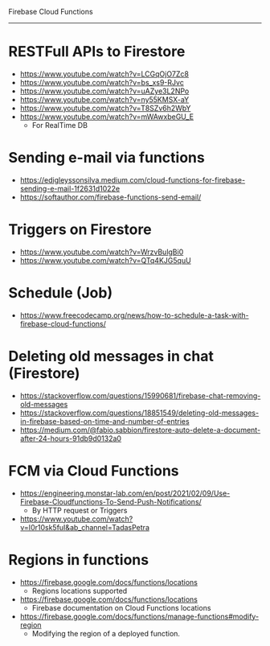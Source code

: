 Firebase Cloud Functions

---

# RESTFull APIs to Firestore

 - https://www.youtube.com/watch?v=LCGqOjO7Zc8
 - https://www.youtube.com/watch?v=bs_xs9-RJvc
 - https://www.youtube.com/watch?v=uAZye3L2NPo
 - https://www.youtube.com/watch?v=ny55KMSX-aY
 - https://www.youtube.com/watch?v=T8SZv6h2WbY
 - https://www.youtube.com/watch?v=mWAwxbeGU_E
   - For RealTime DB

# Sending e-mail via functions
 - https://edigleyssonsilva.medium.com/cloud-functions-for-firebase-sending-e-mail-1f2631d1022e
 - https://softauthor.com/firebase-functions-send-email/

# Triggers on Firestore

 - https://www.youtube.com/watch?v=WrzvBulgBi0
 - https://www.youtube.com/watch?v=QTq4KJG5quU

# Schedule (Job)

 - https://www.freecodecamp.org/news/how-to-schedule-a-task-with-firebase-cloud-functions/

# Deleting old messages in chat (Firestore)

 - https://stackoverflow.com/questions/15990681/firebase-chat-removing-old-messages
 - https://stackoverflow.com/questions/18851549/deleting-old-messages-in-firebase-based-on-time-and-number-of-entries
 - https://medium.com/@fabio.sabbion/firestore-auto-delete-a-document-after-24-hours-91db9d0132a0

# FCM via Cloud Functions

 - https://engineering.monstar-lab.com/en/post/2021/02/09/Use-Firebase-Cloudfunctions-To-Send-Push-Notifications/
   - By HTTP request or Triggers 
 - https://www.youtube.com/watch?v=I0r10sk5fuI&ab_channel=TadasPetra

# Regions in functions 
 - https://firebase.google.com/docs/functions/locations
   - Regions locations supported	
 - https://firebase.google.com/docs/functions/locations
   - Firebase documentation on Cloud Functions locations 
 - https://firebase.google.com/docs/functions/manage-functions#modify-region
   - Modifying the region of a deployed function.
 
